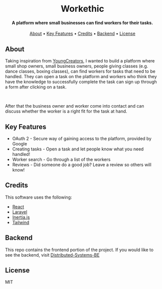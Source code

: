 
<h1 align="center">
  <br>
   <!-- <img src="https://media.discordapp.net/attachments/906310264285200407/1016999605063405578/unknown.png" alt="Markdownify" width="800"> -->
  <br>
  Workethic
  <br>
</h1>

<h4 align="center">A platform where small businesses can find workers for their tasks.</h4>


<p align="center">
  <a href="#about">About</a> •
  <a href="#key-features">Key Features</a> •
  <a href="#credits">Credits</a> •
  <a href="#backend">Backend</a> •
  <a href="#license">License</a>
</p>

<!--
![screenshot](https://raw.githubusercontent.com/amitmerchant1990/electron-markdownify/master/app/img/markdownify.gif)

-->

## About

Taking inspiration from <a href="https://youngcreators.co/">YoungCreators</a>, I wanted to build a platform where small shop owners, small business owners, people giving classes (e.g. dance classes, boxing classes), can find workers for tasks that need to be handled. They can open a task on the platform and workers who think they have the knowledge to successfully complete the task can sign up through a form after clicking on a task.

</br>

After that the business owner and worker come into contact and can discuss whether the worker is a right fit for the task at hand.


## Key Features

* OAuth 2 - Secure way of gaining access to the platform, provided by Google
* Creating tasks - Open a task and let people know what you need handled!
* Worker search - Go through a list of the workers
* Reviews - Did someone do a good job? Leave a review so others will know!

## Credits

This software uses the following:

- [React](https://reactjs.org/)
- [Laravel](https://laravel.com/)
- [Inertia.js](https://inertiajs.com/)
- [Tailwind](https://tailwindcss.com/)

## Backend

This repo contains the frontend portion of the project. If you would like to see the backend, visit [Distributed-Systems-BE](https://github.com/TendezaDev/distributed-systems-BE)

## License

MIT

